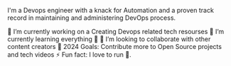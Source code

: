 I'm a Devops engineer with a knack for Automation and a proven track record in maintaining and administering DevOps process.


🔭 I’m currently working on a Creating Devops related tech resourses
🌱 I’m currently learning everything 🤣
👯 I’m looking to collaborate with other content creators
🥅 2024 Goals: Contribute more to Open Source projects and tech videos
⚡ Fun fact: I love to run 🏃.
